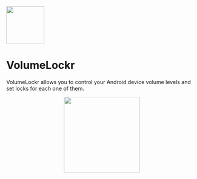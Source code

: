 <img src="https://raw.githubusercontent.com/jonathanklee/VolumeLockr/main/app/src/main/ic_volumelockr-playstore.png" width="100" />

# VolumeLockr 
VolumeLockr allows you to control your Android device volume levels and set locks for each one of them.

<p align="center"><img src="https://github.com/jonathanklee/VolumeLockr/blob/main/app/src/main/screenshot.png" width="200"/></p>


